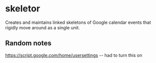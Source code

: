 # skeletor

Creates and maintains linked skeletons of Google calendar events that rigidly
move around as a single unit.

## Random notes

https://script.google.com/home/usersettings -- had to turn this on
